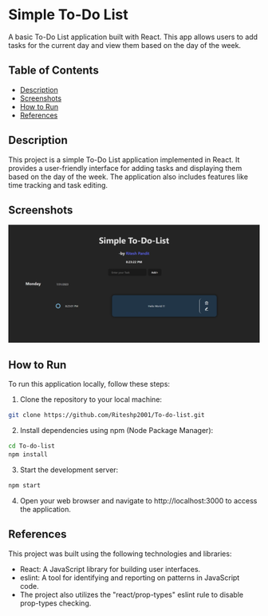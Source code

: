 # Simple To-Do List

A basic To-Do List application built with React. This app allows users to add tasks for the current day and view them based on the day of the week.

## Table of Contents

-   [Description](#description)
-   [Screenshots](#screenshots)
-   [How to Run](#how-to-run)
-   [References](#references)

## Description

This project is a simple To-Do List application implemented in React. It provides a user-friendly interface for adding tasks and displaying them based on the day of the week. The application also includes features like time tracking and task editing.

## Screenshots

![To-Do List Screenshot](src/assets/pic-1.png)

## How to Run

To run this application locally, follow these steps:

1. Clone the repository to your local machine:

```bash
git clone https://github.com/Riteshp2001/To-do-list.git
```

2. Install dependencies using npm (Node Package Manager):

```bash
cd To-do-list
npm install
```

3. Start the development server:

```bash
npm start
```

4. Open your web browser and navigate to http://localhost:3000 to access the application.

## References

This project was built using the following technologies and libraries:

-   React: A JavaScript library for building user interfaces.
-   eslint: A tool for identifying and reporting on patterns in JavaScript code.
-   The project also utilizes the "react/prop-types" eslint rule to disable prop-types checking.
